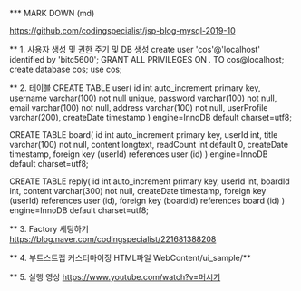 *** MARK DOWN (md)

https://github.com/codingspecialist/jsp-blog-mysql-2019-10

** 1. 사용자 생성 및 권한 주기 및 DB 생성
create user 'cos'@'localhost' identified by 'bitc5600';
GRANT ALL PRIVILEGES ON *.* TO cos@localhost;
create database cos;
use cos;


** 2. 테이블
CREATE TABLE user(
	id int auto_increment primary key,
    username varchar(100) not null unique,
    password varchar(100) not null,
    email varchar(100) not null,
    address varchar(100) not null,
    userProfile varchar(200),
    createDate timestamp
) engine=InnoDB default charset=utf8;

CREATE TABLE board(
	id int auto_increment primary key,
    userId int,
    title varchar(100) not null,
    content longtext,
    readCount int default 0,
    createDate timestamp,
    foreign key (userId) references user (id)
) engine=InnoDB default charset=utf8;


CREATE TABLE reply(
	id int auto_increment primary key,
    userId int,
    boardId int,
    content varchar(300) not null,
    createDate timestamp,
    foreign key (userId) references user (id),
    foreign key (boardId) references board (id)
) engine=InnoDB default charset=utf8;


** 3. Factory 세팅하기
https://blog.naver.com/codingspecialist/221681388208


** 4. 부트스트랩 커스터마이징 HTML파일
WebContent/ui_sample/**


** 5. 실행 영상
https://www.youtube.com/watch?v=머시기